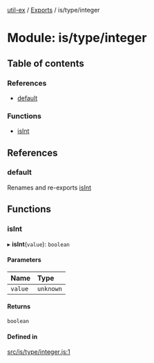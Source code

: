 [util-ex](../README.md) / [Exports](../modules.md) / is/type/integer

# Module: is/type/integer

## Table of contents

### References

- [default](is_type_integer.md#default)

### Functions

- [isInt](is_type_integer.md#isint)

## References

### default

Renames and re-exports [isInt](is_type_integer.md#isint)

## Functions

### isInt

▸ **isInt**(`value`): `boolean`

#### Parameters

| Name | Type |
| :------ | :------ |
| `value` | `unknown` |

#### Returns

`boolean`

#### Defined in

[src/is/type/integer.js:1](https://github.com/snowyu/util-ex.js/blob/bfdf9ef/src/is/type/integer.js#L1)
